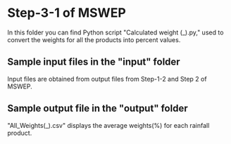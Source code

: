# Step-3-1 of MSWEP

In this folder you can find Python script "Calculated weight (_).py," used to convert the weights for all the products into percent values.

## Sample input files in the "input" folder

Input files are obtained from output files from Step-1-2 and Step 2 of MSWEP.

## Sample output file in the "output" folder

"All_Weights(_).csv" displays the average weights(%) for each rainfall product.